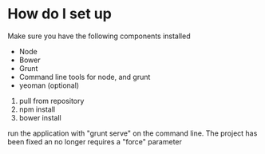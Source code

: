 # How do I set up #

Make sure you have the following components installed

* Node
* Bower
* Grunt
* Command line tools for node, and grunt
* yeoman (optional)

1. pull from repository
2. npm install
3. bower install

run the application with "grunt serve" on the command line. The project has been fixed an no longer requires a "force" parameter